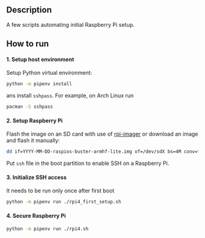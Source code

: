 ## Description

A few scripts automating initial Raspberry Pi setup.

## How to run

#### 1. Setup host environment
Setup Python virtual environment:
```bash
python -m pipenv install
```
ans install `sshpass`. For example, on Arch Linux run
```bash
pacman -S sshpass
```

#### 2. Setup Raspberry Pi
Flash the image on an SD card with use of [rpi-imager](https://github.com/raspberrypi/rpi-imager) or 
download an image and flash it manually:
```bash
dd if=YYYY-MM-DD-raspios-buster-armhf-lite.img of=/dev/sdX bs=4M conv=fsync status=progress
```
Put `ssh` file in the boot partition to enable SSH on a Raspberry Pi.

#### 3. Initialize SSH access
It needs to be run only once after first boot
```bash
python -m pipenv run ./rpi4_first_setup.sh
```

#### 4. Secure Raspberry Pi
```bash
python -m pipenv run ./rpi4.sh
```